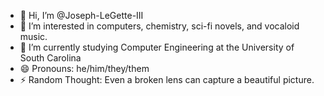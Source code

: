 - 👋 Hi, I’m @Joseph-LeGette-III
- 👀 I’m interested in computers, chemistry, sci-fi novels, and vocaloid music.
- 🌱 I’m currently studying Computer Engineering at the University of South Carolina
- 😄 Pronouns: he/him/they/them
- ⚡ Random Thought: Even a broken lens can capture a beautiful picture.

<!---
Joseph-LeGette-III/Joseph-LeGette-III is a ✨ special ✨ repository because its `README.md` (this file) appears on your GitHub profile.
You can click the Preview link to take a look at your changes.
--->
